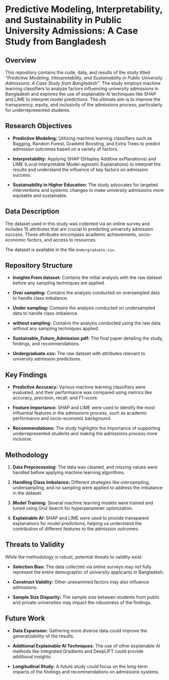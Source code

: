 
# Predictive Modeling, Interpretability, and Sustainability in Public University Admissions: A Case Study from Bangladesh

## Overview

This repository contains the code, data, and results of the study titled *"Predictive Modeling, Interpretability, and Sustainability in Public University Admissions: A Case Study from Bangladesh"*. The study employs machine learning classifiers to analyze factors influencing university admissions in Bangladesh and explores the use of explainable AI techniques like SHAP and LIME to interpret model predictions. The ultimate aim is to improve the transparency, equity, and inclusivity of the admissions process, particularly for underrepresented students.

## Research Objectives

- **Predictive Modeling:** Utilizing machine learning classifiers such as Bagging, Random Forest, Gradient Boosting, and Extra Trees to predict admission outcomes based on a variety of factors.
  
- **Interpretability:** Applying SHAP (SHapley Additive exPlanations) and LIME (Local Interpretable Model-agnostic Explanations) to interpret the results and understand the influence of key factors on admission success.
  
- **Sustainability in Higher Education:** The study advocates for targeted interventions and systemic changes to make university admissions more equitable and sustainable.

## Data Description

The dataset used in this study was collected via an online survey and includes 15 attributes that are crucial to predicting university admission success. These attributes encompass academic achievements, socio-economic factors, and access to resources.

The dataset is available in the file `Undergraduate.csv`.

## Repository Structure

- **Insights From dataset:** Contains the initial analysis with the raw dataset before any sampling techniques are applied.
  
- **Over sampling:** Contains the analysis conducted on oversampled data to handle class imbalance.
  
- **Under sampling:** Contains the analysis conducted on undersampled data to handle class imbalance.
  
- **without sampling:** Contains the analysis conducted using the raw data without any sampling techniques applied.
  
- **Sustainable_Future_Admission.pdf:** The final paper detailing the study, findings, and recommendations.
  
- **Undergraduate.csv:** The raw dataset with attributes relevant to university admission predictions.

## Key Findings

- **Predictive Accuracy:** Various machine learning classifiers were evaluated, and their performance was compared using metrics like accuracy, precision, recall, and F1-score.
  
- **Feature Importance:** SHAP and LIME were used to identify the most influential features in the admissions process, such as academic performance and socio-economic background.
  
- **Recommendations:** The study highlights the importance of supporting underrepresented students and making the admissions process more inclusive.

## Methodology

1. **Data Preprocessing:** The data was cleaned, and missing values were handled before applying machine learning algorithms.
  
2. **Handling Class Imbalance:** Different strategies like oversampling, undersampling, and no sampling were applied to address the imbalance in the dataset.
  
3. **Model Training:** Several machine learning models were trained and tuned using Grid Search for hyperparameter optimization.

4. **Explainable AI:** SHAP and LIME were used to provide transparent explanations for model predictions, helping us understand the contribution of different features to the admission outcomes.

## Threats to Validity

While the methodology is robust, potential threats to validity exist:

- **Selection Bias:** The data collected via online surveys may not fully represent the entire demographic of university applicants in Bangladesh.
  
- **Construct Validity:** Other unexamined factors may also influence admissions.
  
- **Sample Size Disparity:** The sample size between students from public and private universities may impact the robustness of the findings.

## Future Work

- **Data Expansion:** Gathering more diverse data could improve the generalizability of the results.
  
- **Additional Explainable AI Techniques:** The use of other explainable AI methods like Integrated Gradients and DeepLIFT could provide additional insights.
  
- **Longitudinal Study:** A future study could focus on the long-term impacts of the findings and recommendations on admissions systems.


